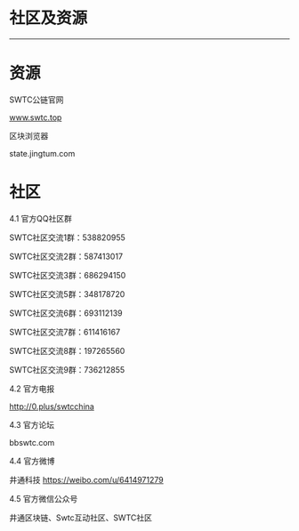 # 社区及资源

***

# 资源

SWTC公链官网

www.swtc.top

区块浏览器

state.jingtum.com

# 社区

4.1 官方QQ社区群

SWTC社区交流1群：538820955

SWTC社区交流2群：587413017 

SWTC社区交流3群：686294150 

SWTC社区交流5群：348178720 

SWTC社区交流6群：693112139 

SWTC社区交流7群：611416167 

SWTC社区交流8群：197265560 

SWTC社区交流9群：736212855


4.2 官方电报

http://0.plus/swtcchina

4.3 官方论坛

bbswtc.com

4.4 官方微博

井通科技 https://weibo.com/u/6414971279

4.5 官方微信公众号

井通区块链、Swtc互动社区、SWTC社区

